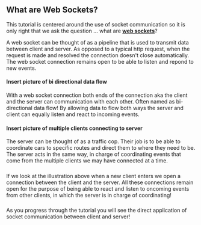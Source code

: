 ## What are Web Sockets?

This tutorial is centered around the use of socket communication so it is only right that we ask the question ... what are [**web sockets**]()?

A web socket can be thought of as a pipeline that is used to transmit data between client and server. As opposed to a typical http request, when the request is made and resolved the connection doesn't close automatically. The web socket connection remains open to be able to listen and repond to new events.

#### Insert picture of bi directional data flow
With a web socket connection both ends of the connection aka the client and the server can communication with each other. Often named as bi-directional data flow! By allowing data to flow both ways the server and client can equally listen and react to incoming events.

#### Insert picture of multiple clients connecting to server
The server can be thought of as a traffic cop. Their job is to be able to coordinate cars to specific routes and direct them to where they need to be. The server acts in the same way, in charge of coordinating events that come from the multiple clients we may have connected at a time.
#####
If we look at the illustration above when a new client enters we open a connection between the client and the server. All these connections remain open for the purpose of being able to react and listen to oncoming events from other clients, in which the server is in charge of coordinating!
#####
As you progress through the tutorial you will see the direct application of socket communication between client and server!